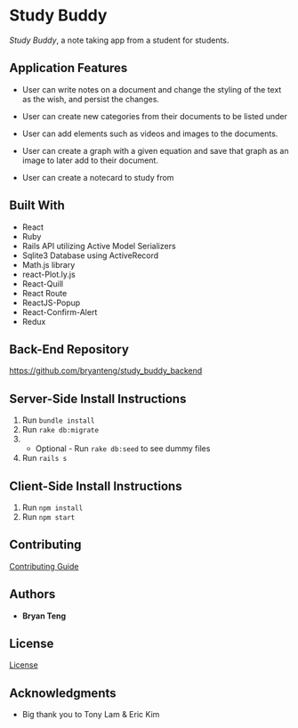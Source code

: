 # Study Buddy

*Study Buddy*, a note taking app from a student for students.

## Application Features
- User can write notes on a document and change the styling of the text as the wish, and persist the changes.

- User can create new categories from their documents to be listed under

- User can add elements such as videos and images to the documents.

- User can create a graph with a given equation and save that graph as an image to later add to their document.

- User can create a notecard to study from


## Built With
- React
- Ruby
- Rails API utilizing Active Model Serializers
- Sqlite3 Database using ActiveRecord
- Math.js library
- react-Plot.ly.js
- React-Quill
- React Route
- ReactJS-Popup
- React-Confirm-Alert
- Redux

## Back-End Repository
https://github.com/bryanteng/study_buddy_backend

## Server-Side Install Instructions
1. Run `bundle install`
2. Run `rake db:migrate`
3. - Optional - Run `rake db:seed` to see dummy files
4. Run `rails s`

## Client-Side Install Instructions
1. Run `npm install`
2. Run `npm start`

## Contributing
[Contributing Guide](./CONTRIBUTING.md)

## Authors
- **Bryan Teng**

## License
[License](./LICENSE.md)

## Acknowledgments
- Big thank you to Tony Lam & Eric Kim
